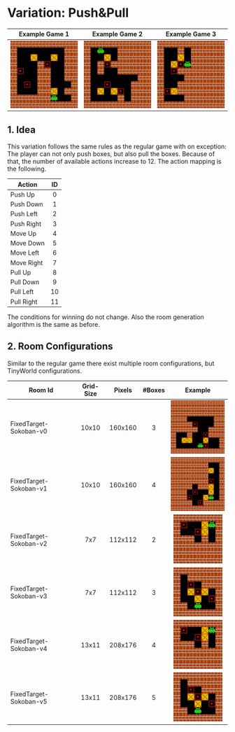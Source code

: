 # Variation: Push&Pull

| Example Game 1 | Example Game 2 | Example Game 3 |
| :---: | :---: | :---: 
| ![Game 1](/docs/Animations/pushAndPull_solved_0.gif?raw=true) | ![Game 2](/docs/Animations/pushAndPull_solved_1.gif?raw=true) | ![Game 3](/docs/Animations/pushAndPull_solved_2.gif?raw=true) |


## 1. Idea
This variation follows the same rules as the regular game with on exception: 
The player can not only push boxes, but also pull the boxes. 
Because of that, the number of available actions increase to 12. The action mapping is the following.

 | Action     | ID    | 
 | --------   | :---: | 
 | Push Up    |  0    |  
 | Push Down  |  1    | 
 | Push Left  |  2    |   
 | Push Right |  3    |   
 | Move Up    |  4    |
 | Move Down  |  5    |
 | Move Left  |  6    |
 | Move Right |  7    |
 | Pull Up    |  8    |
 | Pull Down  |  9    |
 | Pull Left  | 10    |
 | Pull Right | 11    |

The conditions for winning do not change. Also the room generation algorithm is the same as before.

## 2. Room Configurations
Similar to the regular game there exist multiple room configurations, but TinyWorld configurations.

| Room Id | Grid-Size | Pixels | #Boxes | Example | 
| ---     | :---:      | :---: | :---:   | :---: | 
| FixedTarget-Sokoban-v0 | 10x10 | 160x160 | 3 | ![FixedTarget-Sokoban-v0](/docs/rooms/Sokoban-v0.png)  | 
| FixedTarget-Sokoban-v1 | 10x10 | 160x160 | 4 | ![FixedTarget-Sokoban-v1](/docs/rooms/Sokoban-v1.png)   | 
| FixedTarget-Sokoban-v2 | 7x7 | 112x112 | 2 | ![FixedTarget-Sokoban-v2](/docs/rooms/Sokoban-small-v0.png)  |
| FixedTarget-Sokoban-v3 | 7x7 | 112x112 | 3 | ![FixedTarget-Sokoban-v3](/docs/rooms/Sokoban-small-v1.png)  |
| FixedTarget-Sokoban-v4 | 13x11 | 208x176 | 4 | ![FixedTarget-Sokoban-v2](/docs/rooms/Sokoban-small-v0.png)  |
| FixedTarget-Sokoban-v5 | 13x11 | 208x176 | 5 | ![FixedTarget-Sokoban-v3](/docs/rooms/Sokoban-small-v1.png)  |


